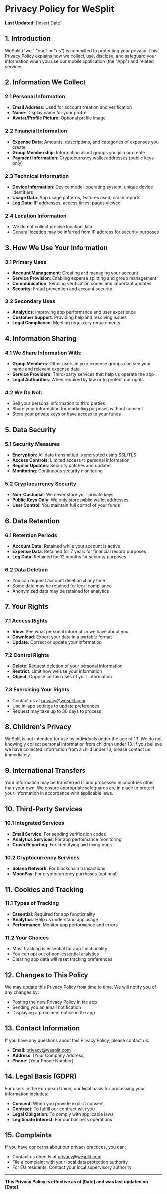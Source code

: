 # Privacy Policy for WeSplit

**Last Updated:** [Insert Date]

## 1. Introduction

WeSplit ("we," "our," or "us") is committed to protecting your privacy. This Privacy Policy explains how we collect, use, disclose, and safeguard your information when you use our mobile application (the "App") and related services.

## 2. Information We Collect

### 2.1 Personal Information
- **Email Address**: Used for account creation and verification
- **Name**: Display name for your profile
- **Avatar/Profile Picture**: Optional profile image

### 2.2 Financial Information
- **Expense Data**: Amounts, descriptions, and categories of expenses you create
- **Group Membership**: Information about groups you join or create
- **Payment Information**: Cryptocurrency wallet addresses (public keys only)

### 2.3 Technical Information
- **Device Information**: Device model, operating system, unique device identifiers
- **Usage Data**: App usage patterns, features used, crash reports
- **Log Data**: IP addresses, access times, pages viewed

### 2.4 Location Information
- We do not collect precise location data
- General location may be inferred from IP address for security purposes

## 3. How We Use Your Information

### 3.1 Primary Uses
- **Account Management**: Creating and managing your account
- **Service Provision**: Enabling expense splitting and group management
- **Communication**: Sending verification codes and important updates
- **Security**: Fraud prevention and account security

### 3.2 Secondary Uses
- **Analytics**: Improving app performance and user experience
- **Customer Support**: Providing help and resolving issues
- **Legal Compliance**: Meeting regulatory requirements

## 4. Information Sharing

### 4.1 We Share Information With:
- **Group Members**: Other users in your expense groups can see your name and relevant expense data
- **Service Providers**: Third-party services that help us operate the app
- **Legal Authorities**: When required by law or to protect our rights

### 4.2 We Do Not:
- Sell your personal information to third parties
- Share your information for marketing purposes without consent
- Store your private keys or have access to your funds

## 5. Data Security

### 5.1 Security Measures
- **Encryption**: All data transmitted is encrypted using SSL/TLS
- **Access Controls**: Limited access to personal information
- **Regular Updates**: Security patches and updates
- **Monitoring**: Continuous security monitoring

### 5.2 Cryptocurrency Security
- **Non-Custodial**: We never store your private keys
- **Public Keys Only**: We only store public wallet addresses
- **User Control**: You maintain full control of your funds

## 6. Data Retention

### 6.1 Retention Periods
- **Account Data**: Retained while your account is active
- **Expense Data**: Retained for 7 years for financial record purposes
- **Log Data**: Retained for 12 months for security purposes

### 6.2 Data Deletion
- You can request account deletion at any time
- Some data may be retained for legal compliance
- Anonymized data may be retained for analytics

## 7. Your Rights

### 7.1 Access Rights
- **View**: See what personal information we have about you
- **Download**: Export your data in a portable format
- **Update**: Correct or update your information

### 7.2 Control Rights
- **Delete**: Request deletion of your personal information
- **Restrict**: Limit how we use your information
- **Object**: Oppose certain uses of your information

### 7.3 Exercising Your Rights
- Contact us at privacy@wesplit.com
- Use in-app settings to update preferences
- Request may take up to 30 days to process

## 8. Children's Privacy

WeSplit is not intended for use by individuals under the age of 13. We do not knowingly collect personal information from children under 13. If you believe we have collected information from a child under 13, please contact us immediately.

## 9. International Transfers

Your information may be transferred to and processed in countries other than your own. We ensure appropriate safeguards are in place to protect your information in accordance with applicable laws.

## 10. Third-Party Services

### 10.1 Integrated Services
- **Email Service**: For sending verification codes
- **Analytics Services**: For app performance monitoring
- **Crash Reporting**: For identifying and fixing bugs

### 10.2 Cryptocurrency Services
- **Solana Network**: For blockchain transactions
- **MoonPay**: For cryptocurrency purchases (optional)

## 11. Cookies and Tracking

### 11.1 Types of Tracking
- **Essential**: Required for app functionality
- **Analytics**: Help us understand app usage
- **Performance**: Monitor app performance and errors

### 11.2 Your Choices
- Most tracking is essential for app functionality
- You can opt out of non-essential analytics
- Clearing app data will reset tracking preferences

## 12. Changes to This Policy

We may update this Privacy Policy from time to time. We will notify you of any changes by:
- Posting the new Privacy Policy in the app
- Sending you an email notification
- Displaying a prominent notice in the app

## 13. Contact Information

If you have any questions about this Privacy Policy, please contact us:

- **Email**: privacy@wesplit.com
- **Address**: [Your Company Address]
- **Phone**: [Your Phone Number]

## 14. Legal Basis (GDPR)

For users in the European Union, our legal basis for processing your information includes:
- **Consent**: When you provide explicit consent
- **Contract**: To fulfill our contract with you
- **Legal Obligation**: To comply with applicable laws
- **Legitimate Interest**: For our business operations

## 15. Complaints

If you have concerns about our privacy practices, you can:
- Contact us directly at privacy@wesplit.com
- File a complaint with your local data protection authority
- For EU residents: Contact your local supervisory authority

---

**This Privacy Policy is effective as of [Date] and was last updated on [Date].** 
